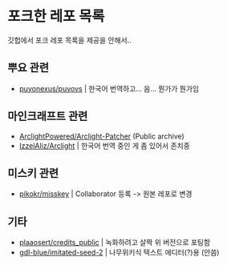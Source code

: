 # 포크한 레포 목록
깃헙에서 포크 레포 목록을 제공을 안해서..

## 뿌요 관련
- [puyonexus/puyovs](https://github.com/JeonDohyeon/puyovs) |
한국어 번역하고... 음... 뭔가가 뭔가임

## 마인크래프트 관련
- [ArclightPowered/Arclight-Patcher](https://github.com/JeonDohyeon/arclightpatcher-worldedit)
(Public archive)
- [IzzelAliz/Arclight](https://github.com/JeonDohyeon/arclight) |
한국어 번역 중인 게 좀 있어서 존치중

## 미스키 관련
- [pikokr/misskey](https://github.com/pikokr/misskey) |
Collaborator 등록 -> 원본 레포로 변경

## 기타
- [plaaosert/credits_public](https://github.com/JeonDohyeon/credits_public) |
녹화하려고 살짝 위 버전으로 포팅함
- [gdl-blue/imitated-seed-2](https://github.com/JeonDohyeon/imitated-seed/tree/flight_old) |
나무위키식 텍스트 에디터(?)용 (안씀)
